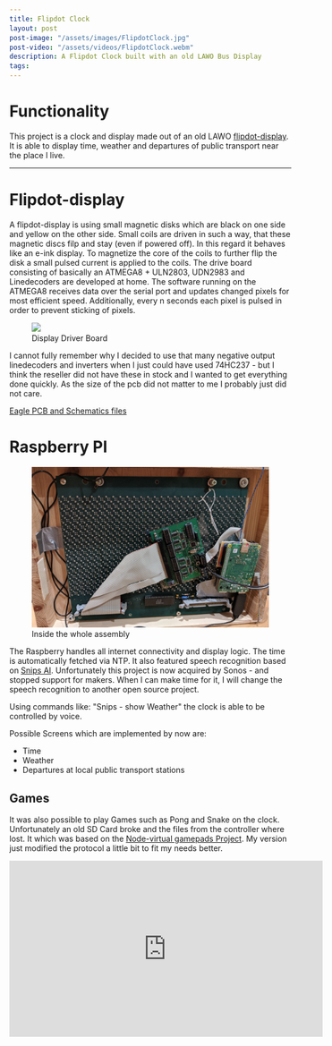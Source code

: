 ```yaml
---
title: Flipdot Clock
layout: post
post-image: "/assets/images/FlipdotClock.jpg"
post-video: "/assets/videos/FlipdotClock.webm"
description: A Flipdot Clock built with an old LAWO Bus Display
tags:
---
```


# Functionality

This project is a clock and display made out of an old LAWO [flipdot-display](https://en.wikipedia.org/wiki/Flip-disc_display). It is able to display time, weather and departures of public transport near the place I live.

***

# Flipdot-display

A flipdot-display is using small magnetic disks which are black on one side and yellow on the other side. Small coils are driven in such a way, that these magnetic discs filp and stay (even if powered off). In this regard it behaves like an e-ink display. To magnetize the core of the coils to further flip the disk a small pulsed current is applied to the coils. The drive board consisting of basically an ATMEGA8 + ULN2803, UDN2983 and Linedecoders are developed at home. The software running on the ATMEGA8 receives data over the serial port and updates changed pixels for most efficient speed. Additionally, every n seconds each pixel is pulsed in order to prevent sticking of pixels.

<figure>
  <img class="post-image" src="/assets/images/FlipdotClockDriver.jpg" />
  <figcaption>Display Driver Board</figcaption>
</figure>

I cannot fully remember why I decided to use that many negative output linedecoders and inverters when I just could have used 74HC237 - but I think the reseller did not have these in stock and I wanted to get everything done quickly. As the size of the pcb did not matter to me I probably just did not care.

[Eagle PCB and Schematics files](/assets/files/DriverCircuit.zip)

# Raspberry PI

<figure>
  <img class="post-image" src="/assets/images/FlipdotClockBackside.jpg" />
  <figcaption>Inside the whole assembly</figcaption>
</figure>

The Raspberry handles all internet connectivity and display logic. The time is automatically fetched via NTP. It also featured speech recognition based on [Snips AI](https://snips.ai/). Unfortunately this project is now acquired by Sonos - and stopped support for makers. When I can make time for it, I will change the speech recognition to another open source project.

Using commands like: "Snips - show Weather" the clock is able to be controlled by voice. 

Possible Screens which are implemented by now are:
* Time
* Weather
* Departures at local public transport stations


## Games
It was also possible to play Games such as Pong and Snake on the clock. Unfortunately an old SD Card broke and the files from the controller where lost. It which was based on the [Node-virtual gamepads Project](https://github.com/jehervy/node-virtual-gamepads). My version just modified the protocol a little bit to fit my needs better.

<iframe width="560" height="315" src="https://www.youtube-nocookie.com/embed/A8e0DPhJKU4" frameborder="0" allow="accelerometer; autoplay; clipboard-write; encrypted-media; gyroscope; picture-in-picture" style="display: block;" allowfullscreen></iframe>


